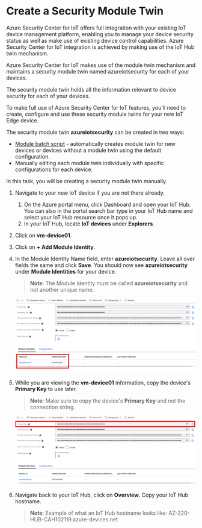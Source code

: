 # Create a Security Module Twin

Azure Security Center for IoT offers full integration with your existing IoT device management platform, enabling you to manage your device security status as well as make use of existing device control capabilities. Azure Security Center for IoT integration is achieved by making use of the IoT Hub twin mechanism.

Azure Security Center for IoT makes use of the module twin mechanism and maintains a security module twin named azureiotsecurity for each of your devices.

The security module twin holds all the information relevant to device security for each of your devices.

To make full use of Azure Security Center for IoT features, you'll need to create, configure and use these security module twins for your new IoT Edge device.

The security module twin **azureiotsecurity** can be created in two ways:

* [Module batch script](https://github.com/Azure/Azure-IoT-Security/tree/master/security_module_twin) - automatically creates module twin for new devices or devices without a module twin using the default configuration.
* Manually editing each module twin individually with specific configurations for each device.

In this task, you will be creating a security module twin manually.

1. Navigate to your new IoT device if you are not there already.
    1. On the Azure portal menu, click Dashboard and open your IoT Hub. You can also in the portal search bar type in your IoT Hub name and select your IoT Hub resource once it pops up.
    1. In your IoT Hub, locate **IoT devices** under **Explorers**.

1. Click on **vm-device01**.
1. Click on **+ Add Module Identity**.
1. In the Module Identity Name field, enter **azureiotsecurity**. Leave all over fields the same and click **Save**. You should now see **azureiotsecurity** under **Module Identities** for your device.

    > **Note**: The Module Identity must be called **azureiotsecurity** and not another unique name.

    ![Screenshot of Azure IoT Security Module](../../Linked_Image_files/MM99-L16-module-identity.png)

1. While you are viewing the **vm-device01** information, copy the device's **Primary Key** to use later.

    > **Note**: Make sure to copy the device's **Primary Key** and not the connection string.

    ![Screenshot of Azure IoT Security Module](../../Linked_Image_files/MM99-L16-primary-key.png)

1. Navigate back to your IoT Hub, click on **Overview**.  Copy your IoT Hub hostname.

    > **Note**: Example of what an IoT Hub hostname looks like: AZ-220-HUB-CAH102119.azure-devices.net

